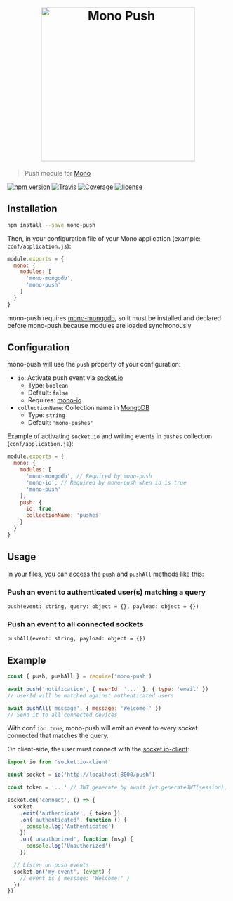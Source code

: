 <h1 align="center"><img src="https://user-images.githubusercontent.com/904724/31862570-6cab4562-b740-11e7-8cb2-c608548cbc31.png" width="350" alt="Mono Push"/></h1>

> Push module for [Mono](https://github.com/terrajs/mono)

[![npm version](https://img.shields.io/npm/v/mono-push.svg)](https://www.npmjs.com/package/mono-push)
[![Travis](https://img.shields.io/travis/terrajs/mono-push/master.svg)](https://travis-ci.org/terrajs/mono-push)
[![Coverage](https://img.shields.io/codecov/c/github/terrajs/mono-push/master.svg)](https://codecov.io/gh/terrajs/mono-push.js)
[![license](https://img.shields.io/github/license/terrajs/mono-push.svg)](https://github.com/terrajs/mono-push/blob/master/LICENSE)

## Installation

```bash
npm install --save mono-push
```

Then, in your configuration file of your Mono application (example: `conf/application.js`):

```js
module.exports = {
  mono: {
    modules: [
      'mono-mongodb',
      'mono-push'
    ]
  }
}
```

mono-push requires [mono-mongodb](https://github.com/terrajs/mono-mongodb), so it must be installed and declared before mono-push because modules are loaded synchronously

## Configuration

mono-push will use the `push` property of your configuration:

- `io`: Activate push event via [socket.io](https://socket.io)
  - Type: `boolean`
  - Default: `false`
  - Requires: [mono-io](https://github.com/terrajs/mono-io)
- `collectionName`: Collection name in [MongoDB](https://www.mongodb.com)
  - Type: `string`
  - Default: `'mono-pushes'`

Example of activating `socket.io` and writing events in `pushes` collection (`conf/application.js`):

```js
module.exports = {
  mono: {
    modules: [
      'mono-mongodb', // Required by mono-push
      'mono-io', // Required by mono-push when io is true
      'mono-push'
    ],
    push: {
      io: true,
      collectionName: 'pushes'
    }
  }
}
```

## Usage

In your files, you can access the `push` and `pushAll` methods like this:

### Push an event to authenticated user(s) matching a query

`push(event: string, query: object = {}, payload: object = {})`

### Push an event to all connected sockets

`pushAll(event: string, payload: object = {})`

## Example

```js
const { push, pushAll } = require('mono-push')

await push('notification', { userId: '...' }, { type: 'email' })
// userId will be matched against authenticated users

await pushAll('message', { message: 'Welcome!' })
// Send it to all connected devices
```

With conf `io: true`, mono-push will emit an event to every socket connected that matches the query.

On client-side, the user must connect with the [socket.io-client](https://github.com/socketio/socket.io-client):

```js
import io from 'socket.io-client'

const socket = io('http://localhost:8000/push')

const token = '...' // JWT generate by await jwt.generateJWT(session), see Mono

socket.on('connect', () => {
  socket
    .emit('authenticate', { token })
    .on('authenticated', function () {
      console.log('Authenticated')
    })
    .on('unauthorized', function (msg) {
      console.log('Unauthorized')
    })

  // Listen on push events
  socket.on('my-event', (event) {
    // event is { message: 'Welcome!' }
  })
})
```
